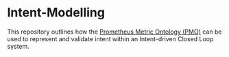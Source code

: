 # Intent-Modelling
This repository outlines how the [Prometheus Metric Ontology (PMO)](https://alex-randles.github.io/Prometheus-Metric-Ontology/) can be used to represent and validate intent within an Intent-driven Closed Loop system.
